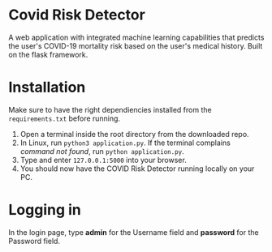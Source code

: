 # Covid Risk Detector
A web application with integrated machine learning capabilities that predicts the user's COVID-19 mortality risk based on the user's medical history. Built on the flask framework.

# Installation
Make sure to have the right dependiencies installed from the `requirements.txt` before running.
1. Open a terminal inside the root directory from the downloaded repo.
2. In Linux, run `python3 application.py`. If the terminal complains *command not found*, run `python application.py`.
3. Type and enter `127.0.0.1:5000` into your browser.
4. You should now have the COVID Risk Detector running locally on your PC.

# Logging in
In the login page, type **admin** for the Username field and **password** for the Password field.